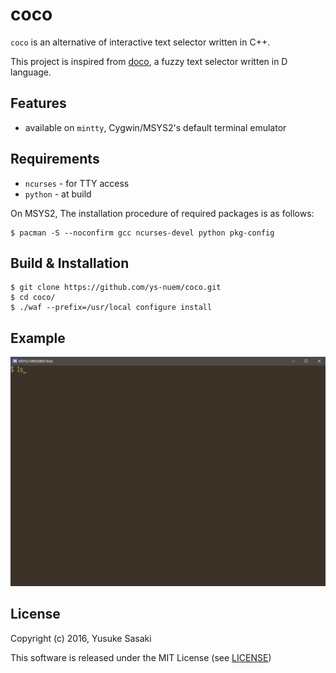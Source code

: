 # coco

`coco` is an alternative of interactive text selector written in C++.

This project is inspired from [doco](https://github.com/alphaKAI/doco), a fuzzy text selector written in D language.

## Features 
* available on `mintty`, Cygwin/MSYS2's default terminal emulator

## Requirements
* `ncurses`  - for TTY access
* `python`   - at build

On MSYS2, The installation procedure of required packages is as follows:

```shell-session
$ pacman -S --noconfirm gcc ncurses-devel python pkg-config
```

## Build & Installation

```shell-session
$ git clone https://github.com/ys-nuem/coco.git
$ cd coco/
$ ./waf --prefix=/usr/local configure install
```

## Example

<img src="cap.gif" alt="captured" width="600">

## License
Copyright (c) 2016, Yusuke Sasaki

This software is released under the MIT License (see [LICENSE](LICENSE))
